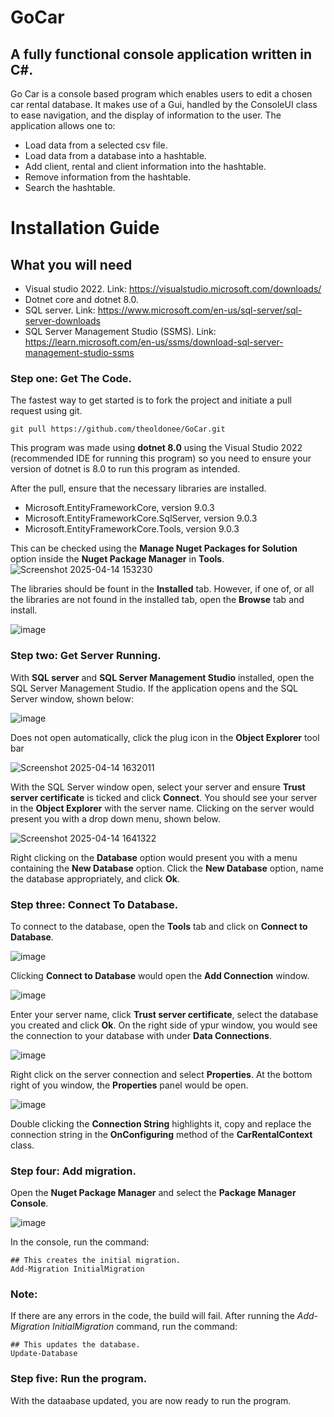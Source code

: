 # GoCar

## A fully functional console application written in C#.

Go Car is a console based program which enables users to edit a chosen car rental database. It makes use of a Gui, handled by the ConsoleUI class to ease navigation, and the display of information to the user.
The application allows one to:
* Load data from a selected csv file.
* Load data from a database into a hashtable.
* Add client, rental and client information into the hashtable.
* Remove information from the hashtable.
* Search the hashtable.

# Installation Guide
## What you will need
* Visual studio 2022. Link: https://visualstudio.microsoft.com/downloads/
* Dotnet core and dotnet 8.0.
* SQL server. Link: https://www.microsoft.com/en-us/sql-server/sql-server-downloads
* SQL Server Management Studio (SSMS). Link: https://learn.microsoft.com/en-us/ssms/download-sql-server-management-studio-ssms

### Step one: Get The Code.
The fastest way to get started is to fork the project and initiate a pull request using git.
```git
git pull https://github.com/theoldonee/GoCar.git
```
This program was made using **dotnet 8.0** using the Visual Studio 2022 (recommended IDE for running this program) so you need to ensure your version of dotnet is 8.0 to run this program as intended.

After the pull, ensure that the necessary libraries are installed.
* Microsoft.EntityFrameworkCore, version 9.0.3
* Microsoft.EntityFrameworkCore.SqlServer, version 9.0.3
* Microsoft.EntityFrameworkCore.Tools, version 9.0.3

This can be checked using the **Manage Nuget Packages for Solution** option inside the **Nuget Package Manager** in **Tools**.
![Screenshot 2025-04-14 153230](https://github.com/user-attachments/assets/a7476f32-c1ae-41b8-b655-65469de05661)

The libraries should be fount in the **Installed** tab. However, if one of, or all the libraries are not found in the installed tab, open the **Browse** tab and install.

![image](https://github.com/user-attachments/assets/dadda3b6-c847-43fe-8a4b-27a01239dd97)

### Step two: Get Server Running.
With  **SQL server** and **SQL Server Management Studio** installed, open the SQL Server Management Studio.
If the application opens and the SQL Server window, shown below:

![image](https://github.com/user-attachments/assets/9913be46-eb13-4e9c-8972-58a46c42c9ef)

Does not open automatically, click the plug icon in the **Object Explorer** tool bar

![Screenshot 2025-04-14 1632011](https://github.com/user-attachments/assets/6316d955-a955-493d-90ce-6bac72c00478)

With the SQL Server window open, select your server and ensure **Trust server certificate** is ticked and click **Connect**.
You should see your server in the **Object Explorer** with the server name. Clicking on the server would present you with a drop down menu, shown below.

![Screenshot 2025-04-14 1641322](https://github.com/user-attachments/assets/e360bda2-b14e-482d-b49c-bfea6d3441c4)

Right clicking on the **Database** option would present you with a menu containing the **New Database** option. Click the **New Database** option, name the database appropriately, and click **Ok**.

### Step three: Connect To Database.
To connect to the database, open the **Tools** tab and click on **Connect to Database**.

![image](https://github.com/user-attachments/assets/ff9e077f-6ce1-47b8-9b8f-d7b637559a07)

Clicking **Connect to Database** would open the **Add Connection** window.

![image](https://github.com/user-attachments/assets/93a29d83-beef-47f6-a11e-e5e3bf2eaa2f)

Enter your server name, click **Trust server certificate**, select the database you created and click **Ok**. On the right side of ypur window, you would see the connection to your database with under **Data Connections**.

![image](https://github.com/user-attachments/assets/5bdac73f-4a8e-41c6-a4ff-4ab933475cb7)

Right click on the server connection and select **Properties**. At the bottom right of you window, the **Properties** panel would be open.

![image](https://github.com/user-attachments/assets/928ebb31-2da7-49d9-adb3-e9b4929feaca)

Double clicking the **Connection String** highlights it, copy and replace the connection string in the **OnConfiguring** method of the **CarRentalContext** class.

### Step four: Add migration.
Open the **Nuget Package Manager** and select the **Package Manager Console**.

![image](https://github.com/user-attachments/assets/3c8e82cb-d89b-454f-8ccf-ff36158bbf54)

In the console, run the command:
```
## This creates the initial migration.
Add-Migration InitialMigration
```
### Note:
If there are any errors in the code, the build will fail.
After running the *Add-Migration InitialMigration* command, run the command:
```
## This updates the database.
Update-Database
```
### Step five: Run the program.
With the dataabase updated, you are now ready to run the program. 
